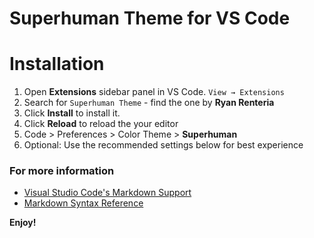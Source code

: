 # Superhuman Theme for VS Code

# Installation

1. Open **Extensions** sidebar panel in VS Code. `View → Extensions`
2. Search for `Superhuman Theme` - find the one by **Ryan Renteria**
3. Click **Install** to install it.
4. Click **Reload** to reload the your editor
5. Code > Preferences > Color Theme > **Superhuman**
6. Optional: Use the recommended settings below for best experience

### For more information
* [Visual Studio Code's Markdown Support](http://code.visualstudio.com/docs/languages/markdown)
* [Markdown Syntax Reference](https://help.github.com/articles/markdown-basics/)

**Enjoy!**
